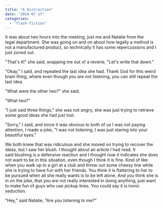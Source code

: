 ```yaml
---
title: "A Distraction"
date: "2014-07-17"
categories: 
  - "flash-fiction"
---
```


It was about two hours into the meeting, just me and Natalie from the legal department. She was going on and on about how legally a method is not a manufactured product, so technically it has some repercussions and I just zoned out.

"That's it!" she said, snapping me out of a reverie, "Let's write that down."

"Okay," I said, and repeated the last idea she had. Thank God for this weird brain thing, where even though you are not listening, you can still repeat the last idea.

"What were the other two?" she said.

"What two?"

"I just said three things," she was not angry, she was just trying to retrieve some good ideas she had just lost.

"Sorry," I said, and since it was obvious to both of us I was not paying attention, I made a joke, "I was not listening, I was just staring into your beautiful eyes."

We both knew that was ridiculous and she moved on trying to recover the ideas, but I saw her blush. I thought about an article I had read. It said blushing is a defensive reaction and I thought now it indicates she does not want to be in this situation, even though I think it is fine. Kind of like when you walk up to a girl at a club and throw out some cheesy line while she is trying to have fun with her friends. You think it is flattering to her to be pursued when all she really wants is to be left alone. And you think she is in on the joke, that you are not really interested in doing anything, just want to make fun of guys who use pickup lines. You could say it is ironic seduction.

"Hey," said Natalie, "Are you listening to me?"
